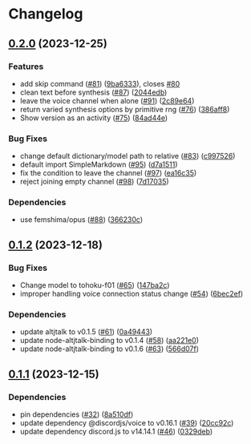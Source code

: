 # Changelog

## [0.2.0](https://github.com/discordjs-japan/om/compare/v0.1.2...v0.2.0) (2023-12-25)


### Features

* add skip command ([#81](https://github.com/discordjs-japan/om/issues/81)) ([9ba6333](https://github.com/discordjs-japan/om/commit/9ba633357d477c281703ff3d17693e487238b9d7)), closes [#80](https://github.com/discordjs-japan/om/issues/80)
* clean text before synthesis ([#87](https://github.com/discordjs-japan/om/issues/87)) ([2044edb](https://github.com/discordjs-japan/om/commit/2044edb34a9cf1dd94b46f5d31438f5933bc8eaf))
* leave the voice channel when alone ([#91](https://github.com/discordjs-japan/om/issues/91)) ([2c89e64](https://github.com/discordjs-japan/om/commit/2c89e64cc17a9465273ccb4f492d69b512bf0ee3))
* return varied synthesis options by primitive rng ([#76](https://github.com/discordjs-japan/om/issues/76)) ([386aff8](https://github.com/discordjs-japan/om/commit/386aff81fa35434c3bf27858fc1cb89c3a9e22b7))
* Show version as an activity ([#75](https://github.com/discordjs-japan/om/issues/75)) ([84ad44e](https://github.com/discordjs-japan/om/commit/84ad44ef8626e74075c48631d33be9a84696770b))


### Bug Fixes

* change default dictionary/model path to relative ([#83](https://github.com/discordjs-japan/om/issues/83)) ([c997526](https://github.com/discordjs-japan/om/commit/c9975266824652cf2a222945a4255fc9147a8c6f))
* default import SimpleMarkdown ([#95](https://github.com/discordjs-japan/om/issues/95)) ([d7a1511](https://github.com/discordjs-japan/om/commit/d7a1511e9001774507071537550a9532bc7b2301))
* fix the condition to leave the channel ([#97](https://github.com/discordjs-japan/om/issues/97)) ([ea16c35](https://github.com/discordjs-japan/om/commit/ea16c35a8b4158332b62228e2f7c0c408f09220e))
* reject joining empty channel ([#98](https://github.com/discordjs-japan/om/issues/98)) ([7d17035](https://github.com/discordjs-japan/om/commit/7d170350bbe1560b952404738e1e2e71d7c47835))


### Dependencies

* use femshima/opus ([#88](https://github.com/discordjs-japan/om/issues/88)) ([366230c](https://github.com/discordjs-japan/om/commit/366230c6b2cd583ecc66aa41fc8a2925032da36b))

## [0.1.2](https://github.com/discordjs-japan/om/compare/v0.1.1...v0.1.2) (2023-12-18)


### Bug Fixes

* Change model to tohoku-f01 ([#65](https://github.com/discordjs-japan/om/issues/65)) ([147ba2c](https://github.com/discordjs-japan/om/commit/147ba2cc359e23e9225d81c1faefb24383c6c9b2))
* improper handling voice connection status change ([#54](https://github.com/discordjs-japan/om/issues/54)) ([6bec2ef](https://github.com/discordjs-japan/om/commit/6bec2efcd3d8bac56c0fd866c4b024287af3d5b9))


### Dependencies

* update altjtalk to v0.1.5 ([#61](https://github.com/discordjs-japan/om/issues/61)) ([0a49443](https://github.com/discordjs-japan/om/commit/0a494435a74ce081090d4efe0995d685c0a47502))
* update node-altjtalk-binding to v0.1.4 ([#58](https://github.com/discordjs-japan/om/issues/58)) ([aa221e0](https://github.com/discordjs-japan/om/commit/aa221e0c735592b341271664be9082db00ab2168))
* update node-altjtalk-binding to v0.1.6 ([#63](https://github.com/discordjs-japan/om/issues/63)) ([566d07f](https://github.com/discordjs-japan/om/commit/566d07f306168678f364c08db9ecb36ddf0f1b02))

## [0.1.1](https://github.com/discordjs-japan/om/compare/v0.1.0...v0.1.1) (2023-12-15)


### Dependencies

* pin dependencies ([#32](https://github.com/discordjs-japan/om/issues/32)) ([8a510df](https://github.com/discordjs-japan/om/commit/8a510df96496461d187c350bfab573605b4a9b1c))
* update dependency @discordjs/voice to v0.16.1 ([#39](https://github.com/discordjs-japan/om/issues/39)) ([20cc92c](https://github.com/discordjs-japan/om/commit/20cc92c6b433c868e4153db24a7e5eeb6a6b6c62))
* update dependency discord.js to v14.14.1 ([#46](https://github.com/discordjs-japan/om/issues/46)) ([0329deb](https://github.com/discordjs-japan/om/commit/0329deba1b18e0e568fc1234b5a641a83abad8d4))
